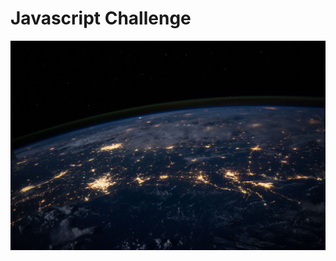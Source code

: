# Javascript Challenge
![Nasa_Photo](https://github.com/deliahellander/javascript-challenge/blob/main/UFO-level-1/static/images/nasa.jpg?raw=true)
